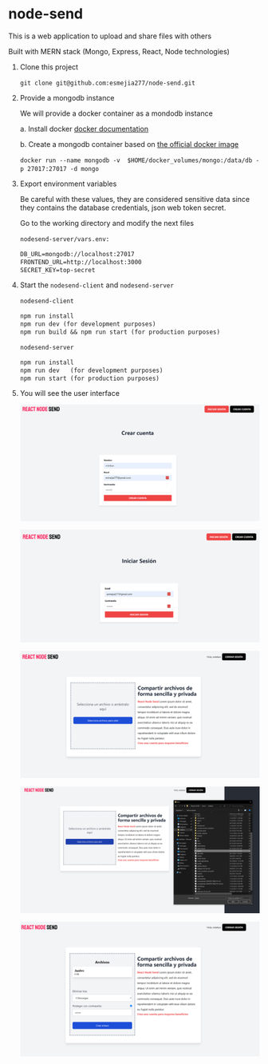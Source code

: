 # node-send

This is a web application to upload and share files with others

Built with MERN stack (Mongo, Express, React, Node technologies)

1. Clone this project

    `git clone git@github.com:esmejia277/node-send.git`

2. Provide a mongodb instance
   
    We will provide a docker container as a mondodb instance
    
    a. Install docker [docker documentation](https://docs.docker.com/)

    b. Create a mongodb container based on [the official docker image](https://hub.docker.com/_/mongo)
 
    `docker run --name mongodb -v 
     $HOME/docker_volumes/mongo:/data/db -p 27017:27017 -d mongo`

3. Export environment variables
    
    Be careful with these values, they are considered sensitive data since they contains the database credentials,
    json web token secret.

    Go to the working directory and modify the next files

    `nodesend-server/vars.env:`
    
       DB_URL=mongodb://localhost:27017
       FRONTEND_URL=http://localhost:3000
       SECRET_KEY=top-secret


4. Start the `nodesend-client` and `nodesend-server`

    `nodesend-client`
     
       npm run install
       npm run dev (for development purposes)
       npm run build && npm run start (for production purposes)

    `nodesend-server`
     
       npm run install
       npm run dev   (for development purposes)
       npm run start (for production purposes)

5. You will see the user interface

    ![SignUp](docs/img/signup.PNG)
    
    ![Login](docs/img/login.PNG)

    ![Home](docs/img/home.PNG)
    
    ![Projects](docs/img/select-file.PNG)

    ![login-page](docs/img/upload-file.PNG)